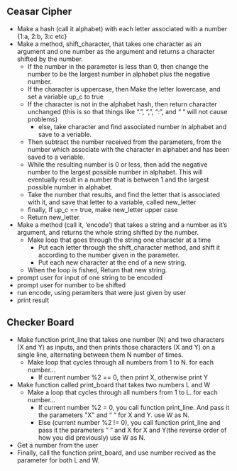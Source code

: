 
## Ceasar Cipher

* Make a hash (call it alphabet) with each letter associated with a number {1:a, 2:b, 3:c etc}
* Make a method, shift_character, that takes one character as an argument and one number as the argument and returns a character shifted by the number.
  * If the number in the parameter is less than 0, then change the number to be the largest number in alphabet plus the negative number.
  * If the character is uppercase, then Make the letter lowercase, and set a variable up_c to true
  * If the character is not in the alphabet hash, then return character unchanged (this is so that things like “.”, “,”, “:”, and “ “ will not cause problems)
    * else, take character and find associated number in alphabet and save to a veriable.
  * Then subtract the number received from the parameters, from the number which associate with the character in alphabet and has been saved to a veriable.
  * While the resulting number is 0 or less, then add the negative number to the largest possible number in alphabet. This will eventually result in a number that is between 1 and the largest possible number in alphabet.  
  * Take the number that results, and find the letter that is associated with it, and save that letter to a variable, called new_letter
  * finally, If up_c == true, make new_letter upper case
  * Return new_letter.
* Make a method (call it, ‘encode’) that takes a string  and a number as it’s argument, and returns the whole string shifted by the number.
  * Make loop that goes through the string one character at a time
    * Put each letter through the shift_character method, and shift it according to the number given in the parameter.
    * Put each new character at the end of a new string.
  * When the loop is fished, Return that new string.
* prompt user for input of one string to be encoded
* prompt user for number to be shifted
* run encode, using peramiters that were just given by user
* print result

## Checker Board 

- Make function print_line that takes one number (N) and two characters (X and Y)  as inputs, and then prints those characters (X and Y) on a single line, alternating between them N number of times.
  - Make loop that cycles through all numbers from 1 to N. for each number…
    - If current number %2 == 0, then print X, otherwise print Y
- Make function called print_board that takes two numbers L and  W
  - Make a loop that cycles through all numbers from 1 to L. for each number…
    - If current number %2 = 0, you  call function print_line. And pass it the parameters "X" and “ “ for X and Y. use W as N.
    - Else (current number %2 !=  0), you call function print_line and pass it the parameters “ “ and X for X and Y(the reverse order of how you did previously) use W as N.
- Get a number from the user
- Finally, call the function print_board, and use number recived as the parameter for both  L and W.
